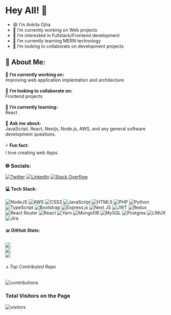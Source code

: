 <!--### Hey All! 👋
- 😄 I’m Ankita Ojha
- 🔭 I’m currently working on projects
- 👀 I’m interested in Fullstack/Frontend development
- 🌱 I’m currently learning MERN technology
- 💞️ I’m looking to collaborate on development projects
- ⚡ You can reach me on
- https://www.linkedin.com/in/ankitao16
- ankitaojha1611@gmail.com  
- https://github.com/AnkitaO16

[![Ankita's GitHub stats](https://github-readme-stats.vercel.app/api?username=AnkitaO16)](https://github.com/anuraghazra/github-readme-stats)
**AnkitaO16/AnkitaO16** is a ✨ _special_ ✨ repository because its `README.md` (this file) appears on your GitHub profile.

Here are some ideas to get you started:


- 🌱 I’m currently learning ...
- 👯 I’m looking to collaborate on ...
- 🤔 I’m looking for help with ...
- 💬 Ask me about ...
- 📫 How to reach me: ...
- 😄 Pronouns: ...
- ⚡ Fun fact: ...
-->

# Hey All! 👋
- 😄 I’m Ankita Ojha
- 🔭 I’m currently working on Web projects
- 👀 I’m interested in Fullstack/Frontend development
- 🌱 I’m currently learning MERN technology
- 💞️ I’m looking to collaborate on development projects

## 💫 About Me:
🔭 **I’m currently working on:**  <br>Improving web application implentation and architecture.<br><br>👯 **I’m looking to collaborate on:**  <br>Frontend projects<br><br>🌱 **I’m currently learning:**  <br>React .<br><br>💬 **Ask me about:**  <br>JavaScript, React, Nextjs, Node.js, AWS, and any general software development questions.<br><br>⚡ **Fun fact:**  <br>I love creating web Apps.


### 🌐 Socials:
[![Twitter](https://img.shields.io/badge/Twitter-%231DA1F2.svg?logo=Twitter&logoColor=white)](https://twitter.com/AnkitaO16) [![LinkedIn](https://img.shields.io/badge/LinkedIn-%230077B5.svg?logo=linkedin&logoColor=white)](https://linkedin.com/in/ankitao16) [![Stack Overflow](https://img.shields.io/badge/-Stackoverflow-FE7A16?logo=stack-overflow&logoColor=white)](https://stackoverflow.com/users/12860128/ankitao16) 

#### 💻 Tech Stack:
![NodeJS](https://img.shields.io/badge/node.js-6DA55F?style=for-the-badge&logo=node.js&logoColor=white)
 ![AWS](https://img.shields.io/badge/AWS-%23FF9900.svg?style=for-the-badge&logo=amazon-aws&logoColor=white)
 ![CSS3](https://img.shields.io/badge/css3-%231572B6.svg?style=for-the-badge&logo=css3&logoColor=white) 
 ![JavaScript](https://img.shields.io/badge/javascript-%23323330.svg?style=for-the-badge&logo=javascript&logoColor=%23F7DF1E) 
 ![HTML5](https://img.shields.io/badge/html5-%23E34F26.svg?style=for-the-badge&logo=html5&logoColor=white) 
 ![PHP](https://img.shields.io/badge/php-%23777BB4.svg?style=for-the-badge&logo=php&logoColor=white) 
 ![Python](https://img.shields.io/badge/python-3670A0?style=for-the-badge&logo=python&logoColor=ffdd54) 
 ![TypeScript](https://img.shields.io/badge/typescript-%23007ACC.svg?style=for-the-badge&logo=typescript&logoColor=white)
 ![Bootstrap](https://img.shields.io/badge/bootstrap-%23563D7C.svg?style=for-the-badge&logo=bootstrap&logoColor=white)
 ![Express.js](https://img.shields.io/badge/express.js-%23404d59.svg?style=for-the-badge&logo=express&logoColor=%2361DAFB)
 ![Next JS](https://img.shields.io/badge/Next-black?style=for-the-badge&logo=next.js&logoColor=white) 
 ![JWT](https://img.shields.io/badge/JWT-black?style=for-the-badge&logo=JSON%20web%20tokens) 
 ![Redux](https://img.shields.io/badge/redux-%23593d88.svg?style=for-the-badge&logo=redux&logoColor=white) 
 ![React Router](https://img.shields.io/badge/React_Router-CA4245?style=for-the-badge&logo=react-router&logoColor=white)
 ![React](https://img.shields.io/badge/react-%2320232a.svg?style=for-the-badge&logo=react&logoColor=%2361DAFB) 
 ![Yarn](https://img.shields.io/badge/yarn-%232C8EBB.svg?style=for-the-badge&logo=yarn&logoColor=white) 
 ![MongoDB](https://img.shields.io/badge/MongoDB-%234ea94b.svg?style=for-the-badge&logo=mongodb&logoColor=white)
 ![MySQL](https://img.shields.io/badge/mysql-%2300f.svg?style=for-the-badge&logo=mysql&logoColor=white) 
 ![Postgres](https://img.shields.io/badge/postgres-%23316192.svg?style=for-the-badge&logo=postgresql&logoColor=white)
 ![LINUX](https://img.shields.io/badge/Linux-FCC624?style=for-the-badge&logo=linux&logoColor=black) 
 ![Jira](https://img.shields.io/badge/jira-%230A0FFF.svg?style=for-the-badge&logo=jira&logoColor=white) 

##### 📊 GitHub Stats:
![](https://github-readme-stats.vercel.app/api?username=AnkitaO16&theme=dark&hide_border=false&include_all_commits=false&count_private=false)<br/>
![](https://github-readme-streak-stats.herokuapp.com/?user=AnkitaO16&theme=dark&hide_border=false)<br/>
![](https://github-readme-stats.vercel.app/api/top-langs/?username=AnkitaO16&theme=dark&hide_border=false&include_all_commits=false&count_private=false&layout=compact)

###### 🔝 Top Contributed Repo
![contributions](https://github-contributor-stats.vercel.app/api?username=AnkitaO16&limit=5&theme=tokyonight&combine_all_yearly_contributions=true)

###  Total Visitors on the Page

![visitors](https://visitor-badge.laobi.icu/badge?page_id=AnkitaO16.AnkitaO16)

<!--[![visitors](https://visitcount.itsvg.in/api?id=AnkitaO16&icon=0&color=0)](https://visitcount.itsvg.in)-->

<!-- Proudly created with GPRM ( https://gprm.itsvg.in ) -->
